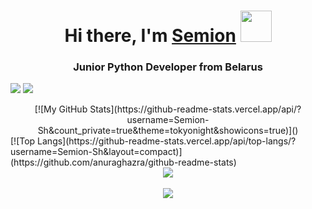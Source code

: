 <!-- <img src="/Users/mac/Downloads/Black Minimal Motivation Quote LinkedIn Banner.PNG" alt="альтернативный текст"> -->
<h1 align="center">Hi there, I'm <a href="https://www.linkedin.com/in/semion-shandruk/" target="_blank">Semion</a> 
<img src="https://github.com/blackcater/blackcater/raw/main/images/Hi.gif" width="50"/></h1>

<h3 align="center">Junior Python Developer from Belarus</h3>

![](https://img.shields.io/badge/author-Semion%20Shandruk-brightgreen) ![](https://img.shields.io/badge/language-Python-brightgreen)

<div align="center">
[![My GitHub Stats](https://github-readme-stats.vercel.app/api/?username=Semion-Sh&count_private=true&theme=tokyonight&showicons=true)]()</div>  
[![Top Langs](https://github-readme-stats.vercel.app/api/top-langs/?username=Semion-Sh&layout=compact)](https://github.com/anuraghazra/github-readme-stats)


<!-- [![Typing SVG](https://readme-typing-svg.herokuapp.com?color=%2336BCF7&lines=W+A+R+M+L+Y)](https://git.io/typing-svg)
[![Typing SVG](https://readme-typing-svg.herokuapp.com?color=%2336BCF7&lines=B+E+S+T+--+R+E+G+A+R+D+S)](https://git.io/typing-svg)
 -->
<div align="center">
<img src="https://komarev.com/ghpvc/?username=Semion-Sh&&style=flat-square" align="center" />
</div>  
  

<br/>  

<div align="center"><img src="https://github-readme-stats.vercel.app/api?username=Semion-Sh&show_icons=true&count_private=true&hide_border=true" align="center" /></div>
<br />
